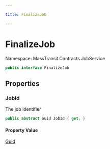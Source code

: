 ```yaml
---

title: FinalizeJob

---
```


# FinalizeJob

Namespace: MassTransit.Contracts.JobService

```csharp
public interface FinalizeJob
```

## Properties

### **JobId**

The job identifier

```csharp
public abstract Guid JobId { get; }
```

#### Property Value

[Guid](https://learn.microsoft.com/en-us/dotnet/api/system.guid)<br/>
